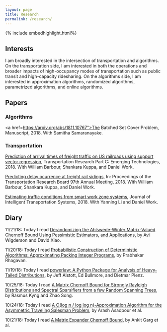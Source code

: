 ```yaml
---
layout: page
title: Research
permalink: /research/
---
```


{% include embedhighlight.html%}

## Interests

I am broadly interested in the intersection of transportation and algorithms. On the transportation side, I am interested in both the operations and broader impacts of high-occupancy modes of transportation such as public transit and high-capacity ridesharing. On the algorithms side, I am interested in approximation algorithms, randomized algorithms, parametrized algorithms, and online algorithms.

## Papers

### Algorithms
<a href=https://arxiv.org/abs/1811.10767">The Batched Set Cover Problem</a>, Manuscript, 2018. With Samitha Samaranayake.

### Transportation

<a href="https://www.sciencedirect.com/science/article/pii/S0968090X18307101">Prediction of arrival times of freight traffic on US railroads using support vector regression</a>, Transportation Research Part C: Emerging Technologies, 2018. With William Barbour, Shankara Kuppa, and Daniel Work.

<a href="https://trid.trb.org/view/1496714">Predicting delay ocurrence at freight rail sidings</a>, In: Proceedings of the Transportation Research Board 97th Annual Meeting, 2018. With William Barbour, Shankara Kuppa, and Daniel Work.

<a href="https://www.tandfonline.com/doi/abs/10.1080/15472450.2018.1438274">Estimating traffic conditions from smart work zone systems</a>, Journal of Intelligent Transportation Systems, 2018. With Yanning Li and Daniel Work.

## Diary
11/21/18: Today I read <a href="http://theoryofcomputing.org/articles/v004a003/">Derandomizing the Ahlswede-Winter Matrix-Valued Chernoff Bound Using Pessimistic Estimators, and Applications</a>, by Avi Wigderson and David Xiao.

11/20/18: Today I read <a href="https://www.sciencedirect.com/science/article/pii/0022000088900037">Probabilistic Construction of Deterministic Algorithms: Approximating Packing Integer Programs</a>, by Prabhakar Rhagavan.

11/19/18: Today I read <a href="https://journals.plos.org/plosone/article?id=10.1371/journal.pone.0085777">powerlaw: A Python Package for Analysis of Heavy-Tailed Distributions</a>, by Jeff Alstott, Ed Bullmore, and Dietmar Plenz.

10/25/18: Today I read <a href="https://arxiv.org/pdf/1810.08345.pdf">A Matrix Chernoff Bound for Strongly Rayleigh Distributions and Spectral Sparsifiers from a few Random Spanning Trees</a>, by Rasmus Kyng and Zhao Song.

10/24/18: Today I read <a href="https://pubsonline.informs.org/doi/pdf/10.1287/opre.2017.1603">A O(log n / log log n)-Approximation Algorithm for the Asymmetric Traveling Salesman Problem</a>, by Arash Asadpour et al.

10/21/18: Today I read <a href="https://arxiv.org/pdf/1704.03864.pdf">A Matrix Expander Chernoff Bound</a>, by Ankit Garg et al.

